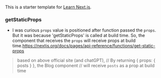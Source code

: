 This is a starter template for [Learn Next.js](https://nextjs.org/learn).

### getStaticProps
- I was curious `props` value is positioned after function passed the `props`. But it was because 'getStaticProps' is called at build time. So, the component that receives the `props` will receive props at build time.https://nextjs.org/docs/pages/api-reference/functions/get-static-props
> based on above official site (and chatGPT),
> // By returning { props: { posts } }, the Blog component
> // will receive `posts` as a prop at build time  

  
